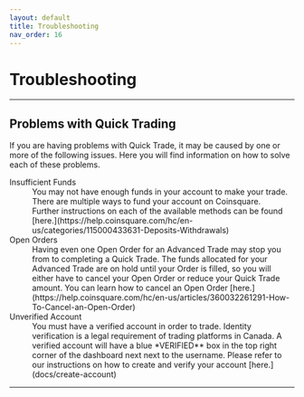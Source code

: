 ```yaml
---
layout: default
title: Troubleshooting
nav_order: 16
---
```


# Troubleshooting

* * *

## Problems with Quick Trading

If you are having problems with Quick Trade, it may be caused by one or more of the following issues. Here you will find information on how to solve each of these problems.

<dl>
  <dt>Insufficient Funds</dt>
  <dd>You may not have enough funds in your account to make your trade. There are multiple ways to fund your account on Coinsquare.</dd>
  <dd>Further instructions on each of the available methods can be found [here.](https://help.coinsquare.com/hc/en-us/categories/115000433631-Deposits-Withdrawals)</dd>
  <dt>Open Orders</dt>
  <dd>Having even one Open Order for an Advanced Trade may stop you from to completing a Quick Trade. The funds allocated for your Advanced Trade are on hold until your Order is filled, so you will either have to cancel your Open Order or reduce your Quick Trade amount. You can learn how to cancel an Open Order [here.](https://help.coinsquare.com/hc/en-us/articles/360032261291-How-To-Cancel-an-Open-Order)</dd>
  <dt>Unverified Account</dt>
  <dd>You must have a verified account in order to trade. Identity verification is a legal requirement of trading platforms in Canada. A verified account will have a blue *VERIFIED** box in the top right corner of the dashboard next next to the username. Please refer to our instructions on how to create and verify your account [here.](docs/create-account)</dd>
 </dl>
 
 * * *
